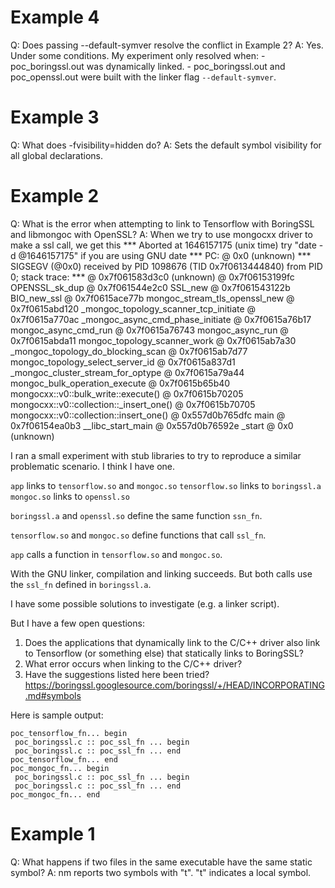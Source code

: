 # Example 4
Q: Does passing --default-symver resolve the conflict in Example 2?
    A: Yes. Under some conditions.
    My experiment only resolved when:
        - poc_boringssl.out was dynamically linked.
        - poc_boringssl.out and poc_openssl.out were built with the linker flag `--default-symver`.

# Example 3
Q: What does -fvisibility=hidden do?
    A: Sets the default symbol visibility for all global declarations.
# Example 2
Q: What is the error when attempting to link to Tensorflow with BoringSSL and libmongoc with OpenSSL?
    A: When we try to use mongocxx driver to make a ssl call, we get this
*** Aborted at 1646157175 (unix time) try "date -d @1646157175" if you are using GNU date ***
PC: @                0x0 (unknown)
*** SIGSEGV (@0x0) received by PID 1098676 (TID 0x7f0613444840) from PID 0; stack trace: ***
    @     0x7f061583d3c0 (unknown)
    @     0x7f06153199fc OPENSSL_sk_dup
    @     0x7f061544e2c0 SSL_new
    @     0x7f061543122b BIO_new_ssl
    @     0x7f0615ace77b mongoc_stream_tls_openssl_new
    @     0x7f0615abd120 _mongoc_topology_scanner_tcp_initiate
    @     0x7f0615a770ac _mongoc_async_cmd_phase_initiate
    @     0x7f0615a76b17 mongoc_async_cmd_run
    @     0x7f0615a76743 mongoc_async_run
    @     0x7f0615abda11 mongoc_topology_scanner_work
    @     0x7f0615ab7a30 _mongoc_topology_do_blocking_scan
    @     0x7f0615ab7d77 mongoc_topology_select_server_id
    @     0x7f0615a837d1 _mongoc_cluster_stream_for_optype
    @     0x7f0615a79a44 mongoc_bulk_operation_execute
    @     0x7f0615b65b40 mongocxx::v0::bulk_write::execute()
    @     0x7f0615b70205 mongocxx::v0::collection::_insert_one()
    @     0x7f0615b70705 mongocxx::v0::collection::insert_one()
    @     0x557d0b765dfc main
    @     0x7f06154ea0b3 __libc_start_main
    @     0x557d0b76592e _start
    @                0x0 (unknown)

I ran a small experiment with stub libraries to try to reproduce a similar problematic scenario. I think I have one.

`app` links to `tensorflow.so` and `mongoc.so`
    `tensorflow.so` links to `boringssl.a`
    `mongoc.so` links to `openssl.so`

`boringssl.a` and `openssl.so` define the same function `ssn_fn`. 

`tensorflow.so` and `mongoc.so` define functions that call `ssl_fn`.

`app` calls a function in `tensorflow.so` and `mongoc.so`.

With the GNU linker, compilation and linking succeeds. But both calls use the `ssl_fn` defined in `boringssl.a`.

I have some possible solutions to investigate (e.g. a linker script).

But I have a few open questions:

1. Does the applications that dynamically link to the C/C++ driver also link to Tensorflow (or something else) that statically links to BoringSSL?
2. What error occurs when linking to the C/C++ driver?
3. Have the suggestions listed here been tried? https://boringssl.googlesource.com/boringssl/+/HEAD/INCORPORATING.md#symbols



Here is sample output:
```
poc_tensorflow_fn... begin
 poc_boringssl.c :: poc_ssl_fn ... begin
 poc_boringssl.c :: poc_ssl_fn ... end
poc_tensorflow_fn... end
poc_mongoc_fn... begin
 poc_boringssl.c :: poc_ssl_fn ... begin
 poc_boringssl.c :: poc_ssl_fn ... end
poc_mongoc_fn... end
```

# Example 1
Q: What happens if two files in the same executable have the same static symbol?
    A: nm reports two symbols with "t". "t" indicates a local symbol.